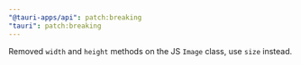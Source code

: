 ```yaml
---
"@tauri-apps/api": patch:breaking
"tauri": patch:breaking
---
```


Removed `width` and `height` methods on the JS `Image` class, use `size` instead.
